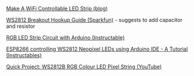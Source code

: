 [Make A WiFi Controllable LED Strip (blog)](http://jakebergamin.com/2016/02/08/wifi-led-strip/)

[WS2812 Breakout Hookup Guide (Sparkfun)](https://learn.sparkfun.com/tutorials/ws2812-breakout-hookup-guide) - suggests to add capacitor and resistor

[RGB LED Strip Circuit with Arduino (Instructable)](http://www.instructables.com/id/PWM-an-RGB-LED-Strip-with-Arduino/)

[ESP8266 controlling WS2812 Neopixel LEDs using Arduino IDE - A Tutorial (Instructables)](http://www.instructables.com/id/ESP8266-controlling-Neopixel-LEDs-using-Arduino-ID/)

[Quick Project: WS2812B RGB Colour LED Pixel String (YouTube)](https://www.youtube.com/watch?v=qeZKOekeiNw)
